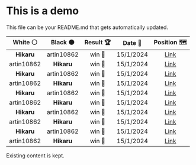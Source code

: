 # This is a demo

This file can be your README.md that gets automatically updated.

<!--START_SECTION:chessStats-->
<!-- Automatically generated with https://github.com/Balastrong/chess-stats-action -->

| White ⚪ | Black ⚫ | Result 🏆 | Date 📅 | Position 🗺️ |
|:---:|:---:|:---:|:---:|:---:|
| **Hikaru** | artin10862 | win 🥇 | 15/1/2024 | <a href="http://www.ee.unb.ca/cgi-bin/tervo/fen.pl?select=8/r7/P4kp1/7p/R3Kp1P/5P2/6P1/8 b - -">Link</a> |
| artin10862 | **Hikaru** | win 🥇 | 15/1/2024 | <a href="http://www.ee.unb.ca/cgi-bin/tervo/fen.pl?select=r1r3k1/1R3p2/6pp/8/p1nP3N/2P3BP/5PP1/6K1 w - -">Link</a> |
| **Hikaru** | artin10862 | win 🥇 | 15/1/2024 | <a href="http://www.ee.unb.ca/cgi-bin/tervo/fen.pl?select=1br3k1/1p3ppp/p1nq4/3pB3/4n3/1P1QPN1P/P4PP1/2R1R1K1 b - -">Link</a> |
| artin10862 | **Hikaru** | win 🥇 | 15/1/2024 | <a href="http://www.ee.unb.ca/cgi-bin/tervo/fen.pl?select=5rk1/2R2pp1/1p2r3/7p/3n1N2/5qPQ/PP5P/3R3K w - -">Link</a> |
| **Hikaru** | artin10862 | win 🥇 | 15/1/2024 | <a href="http://www.ee.unb.ca/cgi-bin/tervo/fen.pl?select=5rk1/4b2p/p3Ppp1/1b1p4/1P1B1Q2/2P1R2P/2q3P1/4R2K b - -">Link</a> |
| artin10862 | **Hikaru** | win 🥇 | 15/1/2024 | <a href="http://www.ee.unb.ca/cgi-bin/tervo/fen.pl?select=8/3P2k1/6p1/1p2P3/p1pp2Pq/P4p2/1P3P1K/8 w - -">Link</a> |
| **Hikaru** | artin10862 | win 🥇 | 15/1/2024 | <a href="http://www.ee.unb.ca/cgi-bin/tervo/fen.pl?select=4r3/2p2kpp/5p2/N1Qb4/P1p5/7P/1P6/6K1 b - -">Link</a> |
| artin10862 | **Hikaru** | win 🥇 | 15/1/2024 | <a href="http://www.ee.unb.ca/cgi-bin/tervo/fen.pl?select=5rk1/2p2rb1/1pRp2p1/1P1Pp1n1/4N1q1/3P2P1/1B2P1K1/2RQ4 w - -">Link</a> |
| **Hikaru** | artin10862 | win 🥇 | 15/1/2024 | <a href="http://www.ee.unb.ca/cgi-bin/tervo/fen.pl?select=3r4/1R2kbp1/5p1p/3Pp3/2Pb4/6P1/5PKP/R4B2 b - -">Link</a> |
| artin10862 | **Hikaru** | win 🥇 | 15/1/2024 | <a href="http://www.ee.unb.ca/cgi-bin/tervo/fen.pl?select=R7/8/8/3k3P/8/6K1/8/qr6 b - -">Link</a> |

<!--END_SECTION:chessStats-->

Existing content is kept.
